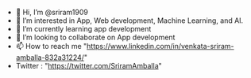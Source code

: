 - 👋 Hi, I’m @sriram1909
- 👀 I’m interested in App, Web development, Machine Learning, and AI.
- 🌱 I’m currently learning app development
- 💞️ I’m looking to collaborate on App development
- 📫 How to reach me "https://www.linkedin.com/in/venkata-sriram-amballa-832a31224/"
- Twitter : "https://twitter.com/SriramAmballa"

<!---
sriram1909/sriram1909 is a ✨ special ✨ repository because its `README.md` (this file) appears on your GitHub profile.
You can click the Preview link to take a look at your changes.
--->
